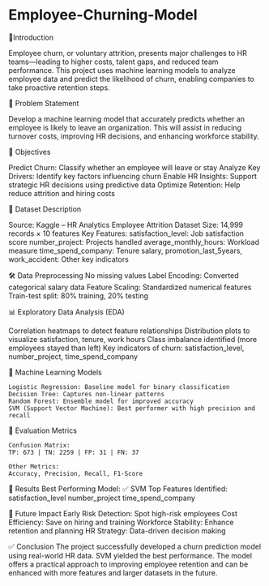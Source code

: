 # Employee-Churning-Model
📌Introduction

Employee churn, or voluntary attrition, presents major challenges to HR teams—leading to higher costs, talent gaps, and reduced team performance. This project uses machine learning models to analyze employee data and predict the likelihood of churn, enabling companies to take proactive retention steps.

🎯 Problem Statement

Develop a machine learning model that accurately predicts whether an employee is likely to leave an organization. This will assist in reducing turnover costs, improving HR decisions, and enhancing workforce stability.

🎯 Objectives
  
  Predict Churn: Classify whether an employee will leave or stay
  Analyze Key Drivers: Identify key factors influencing churn
  Enable HR Insights: Support strategic HR decisions using predictive data
  Optimize Retention: Help reduce attrition and hiring costs

📁 Dataset Description
 
 Source: Kaggle – HR Analytics Employee Attrition Dataset
 Size: 14,999 records × 10 features
 Key Features:
 satisfaction_level: Job satisfaction score
 number_project: Projects handled
 average_monthly_hours: Workload measure
 time_spend_company: Tenure
 salary, promotion_last_5years, work_accident: Other key indicators

🛠️ Data Preprocessing
  No missing values
  Label Encoding: Converted categorical salary data
  Feature Scaling: Standardized numerical features
  Train-test split: 80% training, 20% testing

📊 Exploratory Data Analysis (EDA)
 
 Correlation heatmaps to detect feature relationships
 Distribution plots to visualize satisfaction, tenure, work hours
 Class imbalance identified (more employees stayed than left)
 Key indicators of churn: satisfaction_level, number_project, time_spend_company

🤖 Machine Learning Models

    Logistic Regression: Baseline model for binary classification
    Decision Tree: Captures non-linear patterns
    Random Forest: Ensemble model for improved accuracy
    SVM (Support Vector Machine): Best performer with high precision and recall

🧪 Evaluation Metrics

    Confusion Matrix:
    TP: 673 | TN: 2259 | FP: 31 | FN: 37

    Other Metrics:
    Accuracy, Precision, Recall, F1-Score

📌 Results
 Best Performing Model: ✅ SVM
 Top Features Identified:
 satisfaction_level
 number_project
 time_spend_company

🌟 Future Impact
   Early Risk Detection: Spot high-risk employees
   Cost Efficiency: Save on hiring and training
   Workforce Stability: Enhance retention and planning
   HR Strategy: Data-driven decision making

✅ Conclusion
The project successfully developed a churn prediction model using real-world HR data. SVM yielded the best performance. The model offers a practical approach to improving employee retention and can be enhanced with more features and larger datasets in the future.
